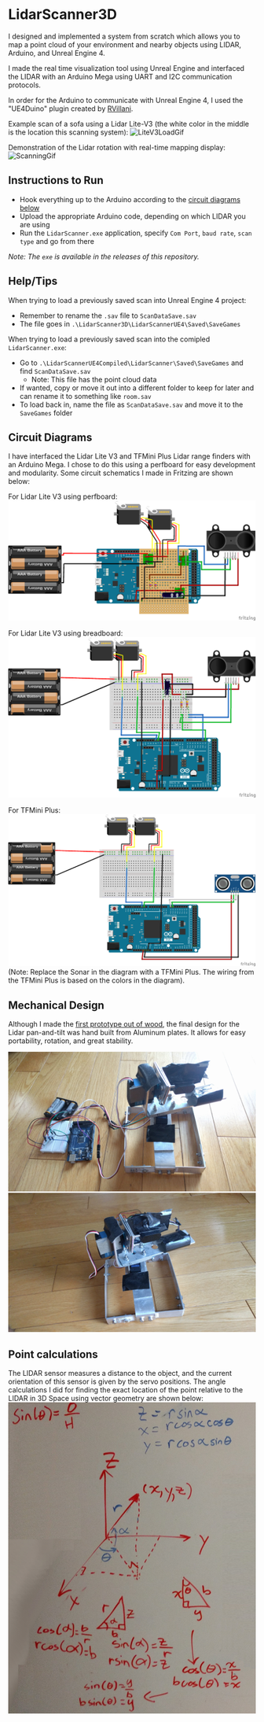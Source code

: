 # LidarScanner3D

I designed and implemented a system from scratch which allows you to map a point cloud of your environment and nearby objects using LIDAR, Arduino, and Unreal Engine 4. 

I made the real time visualization tool using Unreal Engine and interfaced the LIDAR with an Arduino Mega using UART and I2C communication protocols.

In order for the Arduino to communicate with Unreal Engine 4, I used the "UE4Duino" plugin created by [RVillani](https://github.com/RVillani/UE4Duino).

Example scan of a sofa using a Lidar Lite-V3 (the white color in the middle is the location this scanning system):
![LiteV3LoadGif](./Pics/LiteV3LoadGif.gif)

Demonstration of the Lidar rotation with real-time mapping display:
![ScanningGif](./Pics/ScanningGif.gif)

## Instructions to Run
- Hook everything up to the Arduino according to the [circuit  diagrams below](#circuit-diagrams)
- Upload the appropriate Arduino code, depending on which LIDAR you are using
- Run the `LidarScanner.exe` application, specify `Com Port`, `baud rate`, `scan type` and go from there

*Note: The `exe` is available in the releases of this repository.*

## Help/Tips
When trying to load a previously saved scan into Unreal Engine 4 project:
- Remember to rename the `.sav` file to `ScanDataSave.sav`
- The file goes in `.\LidarScanner3D\LidarScannerUE4\Saved\SaveGames`

When trying to load a previously saved scan into the comipled `LidarScanner.exe`:
- Go to `.\LidarScannerUE4Compiled\LidarScanner\Saved\SaveGames` and find `ScanDataSave.sav`
    - Note: This file has the point cloud data
- If wanted, copy or move it out into a different folder to keep for later and can rename it to something like `room.sav`
- To load back in, name the file as `ScanDataSave.sav` and move it to the `SaveGames` folder

## Circuit Diagrams

I have interfaced the Lidar Lite V3 and TFMini Plus Lidar range finders with an Arduino Mega. I chose to do this using a perfboard for easy development and modularity. Some circuit schematics I made in Fritzing are shown below:

For Lidar Lite V3 using perfboard:
![ArduinoLidarLiteV3PerfboardDiagram](./Pics/ArduinoLidarLiteV3PerfboardDiagram.png )

For Lidar Lite V3 using breadboard:
![ArduinoLidarLiteV3Diagram](./Pics/ArduinoLidarLiteV3Diagram.png)

For TFMini Plus:
![ArduinoLidarTFMiniDiagram](./Pics/ArduinoLidarTFMiniDiagram.png)
 (Note: Replace the Sonar in the diagram with a TFMini Plus. The wiring from the TFMini Plus is based on the colors in the diagram).

## Mechanical Design 
Although I made the [first prototype out of wood](./Pics/LidarScannerPic5.jpg), the final design for the Lidar pan-and-tilt was hand built from Aluminum plates. It allows for easy portability, rotation, and great stability.

![LidarScannerPic1](./Pics/LidarScannerPic1.jpg)
![LidarScannerPic2](./Pics/LidarScannerPic2.jpg)

## Point calculations
The LIDAR sensor measures a distance to the object, and the current orientation of this sensor is given by the servo positions. The angle calculations I did for finding the exact location of the point relative to the LIDAR in 3D Space using vector geometry are shown below:
![PointCalculation](./Pics/PointCalculationNew.jpg)
